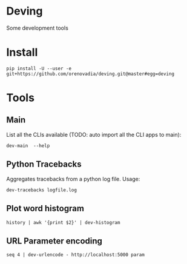 # Deving

Some development tools

# Install

``` pip install -U --user -e git+https://github.com/orenovadia/deving.git@master#egg=deving ```

# Tools

## Main

List all the CLIs available (TODO: auto import all the CLI apps to main):
```
dev-main  --help
```

## Python Tracebacks

Aggregates tracebacks from a python log file. Usage: 
```
dev-tracebacks logfile.log
```

## Plot word histogram

```
history | awk '{print $2}' | dev-histogram 
```

## URL Parameter encoding

```
seq 4 | dev-urlencode - http://localhost:5000 param
```
